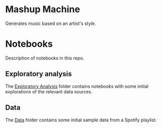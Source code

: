 # Mashup Machine
Generates music based on an artist's style. 

# Notebooks
Description of notebooks in this repo.

## Exploratory analysis
The [Exploratory Analysis](https://github.com/stasianik/music-machine/tree/master/exploratory_analysis) folder contains notebooks with some initial explorations of the relevant data sources. 

## Data
The [Data](https://github.com/stasianik/music-machine/tree/master/data) folder contains some initial sample data from a Spotify playlist. 
